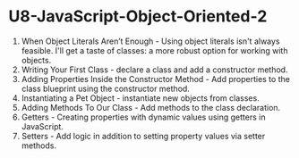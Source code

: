 # U8-JavaScript-Object-Oriented-2
 
1. When Object Literals Aren’t Enough - Using object literals isn't always feasible. I'll get a taste of classes: a more robust option for working with objects.
2. Writing Your First Class - declare a class and add a constructor method.
3. Adding Properties Inside the Constructor Method - Add properties to the class blueprint using the constructor method.
4. Instantiating a Pet Object - instantiate new objects from classes.
5. Adding Methods To Our Class - Add methods to the class declaration.
6. Getters - Creating properties with dynamic values using getters in JavaScript.
7. Setters - Add logic in addition to setting property values via setter methods.
